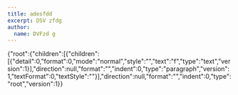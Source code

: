 ```yaml
---
title: adesfdd
excerpt: DSV zfdg
author:
  name: DVFzd g
---
```

{"root":{"children":[{"children":[{"detail":0,"format":0,"mode":"normal","style":"","text":"f","type":"text","version":1}],"direction":null,"format":"","indent":0,"type":"paragraph","version":1,"textFormat":0,"textStyle":""}],"direction":null,"format":"","indent":0,"type":"root","version":1}}